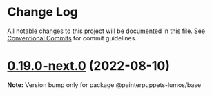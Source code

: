 # Change Log

All notable changes to this project will be documented in this file.
See [Conventional Commits](https://conventionalcommits.org) for commit guidelines.

# [0.19.0-next.0](https://github.com/nervosnetwork/lumos/compare/v0.18.0...v0.19.0-next.0) (2022-08-10)

**Note:** Version bump only for package @painterpuppets-lumos/base
